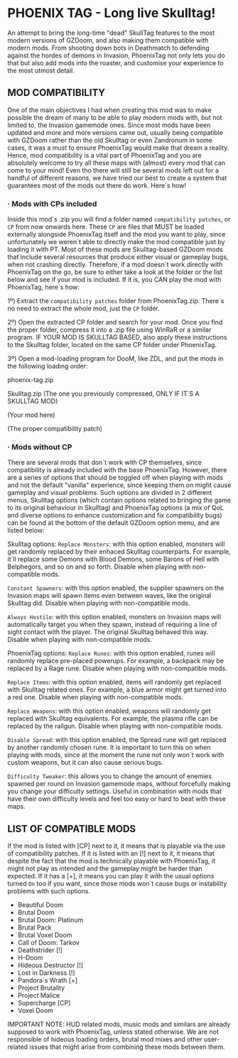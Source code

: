 # PHOENIX TAG - Long live Skulltag!
An attempt to bring the long-time "dead" SkullTag features to the most modern versions of GZDoom, and also making them compatible with modern mods. From shooting down bots in Deathmatch to defending against the hordes of demons in Invasion, PhoenixTag not only lets you do that but also add mods into the roaster, and customise your experience to the most utmost detail.


## MOD COMPATIBILITY
One of the main objectives I had when creating this mod was to make possible the dream of many to be able to play modern mods with, but not limited to, the Invasion gamemode ones. Since most mods have been updated and more and more versions came out, usually being compatible with GZDoom rather than the old Skulltag or even Zandronum in some cases, it was a must to ensure PhoenixTag would make that dream a reality. Hence, mod compatibility is a vital part of PhoenixTag and you are absolutely welcome to try all these maps with (almost) every mod that can come to your mind! Even tho there will still be several mods left out for a handful of different reasons, we have tried our best to create a system that guarantees most of the mods out there do work. Here´s how!

### · Mods with CPs included
Inside this mod´s .zip you will find a folder named `compatibility patches`, or `CP` from now onwards here. These `CP` are files that MUST be loaded externally alongside PhoenixTag itself and the mod you want to play, since unfortunately we weren´t able to directly make the mod compatible just by loading it with PT. Most of these mods are Skulltag-based GZDoom mods that include several resources that produce either visual or gameplay bugs, when not crashing directly. Therefore, if a mod doesn´t work directly with PhoenixTag on the go, be sure to either take a look at the folder or the list below and see if your mod is included. If it is, you CAN play the mod with PhoenixTag, here´s how:

1º) Extract the `compatibility patches` folder from PhoenixTag.zip. There´s no need to extract the whole mod, just the `CP` folder.

2º) Open the extracted CP folder and search for your mod. Once you find the proper folder, compress it into a .zip file using WinRaR or a similar program. IF YOUR MOD IS SKULLTAG BASED, also apply these instructions to the Skulltag folder, located on the same CP folder under PhoenixTag.

3º) Open a mod-loading program for DooM, like ZDL, and put the mods in the following loading order:

phoenix-tag.zip

Skulltag.zip (The one you previously compressed, ONLY IF IT´S A SKULLTAG MOD)

(Your mod here)

(The proper compatibility patch)

### · Mods without CP
There are several mods that don´t work with CP themselves, since compatibility is already included with the base PhoenixTag. However, there are a series of options that should be toggled off when playing with mods and not the default "vanilla" experience, since keeping them on might cause gameplay and visual problems. Such options are divided in 2 different menus, Skulltag options (which contain options related to bringing the game to its original behaviour in Skulltag) and PhoenixTag options (a mix of QoL and diverse options to enhance customization and fix compatibility bugs) can be found at the bottom of the default GZDoom option menu, and are listed below:

Skulltag options:
`Replace Monsters`: with this option enabled, monsters will get randomly replaced by their enhaced Skulltag counterparts. For example, it´ll replace some Demons with Blood Demons, some Barons of Hell with Belphegors, and so on and so forth. Disable when playing with non-compatible mods.

`Constant Spawners`: with this option enabled, the supplier spawners on the Invasion maps will spawn items even between waves, like the original Skulltag did. Disable when playing with non-compatible mods.

`Always Hostile`: with this option enabled, monsters on Invasion maps will automatically target you when they spawn, instead of requiring a line of sight contact with the player. The original Skulltag behaved this way. Disable when playing with non-compatible mods.


PhoenixTag options:
`Replace Runes`: with this option enabled, runes will randomly replace pre-placed powerups. For example, a backpack may be replaced by a Rage rune. Disable when playing with non-compatible mods.

`Replace Items`: with this option enabled, items will randomly get replaced with Skulltag related ones. For example, a blue armor might get turned into a red one. Disable when playing with non-compatible mods.

`Replace Weapons`: with this option enabled, weapons will randomly get replaced with Skulltag equivalents. For example, the plasma rifle can be replaced by the railgun. Disable when playing with non-compatible mods.

`Disable Spread`: with this option enabled, the Spread rune will get replaced by another randomly chosen rune. It is important to turn this on when playing with mods, since at the moment the rune not only won´t work with custom weapons, but it can also cause serious bugs.

`Difficulty Tweaker`: this allows you to change the amount of enemies spawned per round on Invasion gamemode maps, without forcefully making you change your difficulty settings. Useful in combination with mods that have their own difficulty levels and feel too easy or hard to beat with these maps.


## LIST OF COMPATIBLE MODS
If the mod is listed with [CP] next to it, it means that is playable via the use of compatibility patches. If it is listed with an [!] next to it, it means that despite the fact that the mod is technically playable with PhoenixTag, it might not play as intended and the gameplay might be harder than expected. If it has a [+], it means you can play it with the usual options turned `On` too if you want, since those mods won´t cause bugs or instability problems with such options.
 - Beautiful Doom
 - Brutal Doom
 - Brutal Doom: Platinum
 - Brutal Pack
 - Brutal Voxel Doom
 - Call of Doom: Tarkov
 - Deathstrider [!]
 - H-Doom
 - Hideous Destructor [!]
 - Lost in Darkness [!]
 - Pandora´s Wrath [+]
 - Project Brutality
 - Project Malice
 - Supercharge [CP]
 - Voxel Doom
 
 IMPORTANT NOTE: HUD related mods, music mods and similars are already supposed to work with PhoenixTag, unless stated otherwise. We are not responsible of hideous loading orders, brutal mod mixes and other user-related issues that might arise from combining these mods between them.